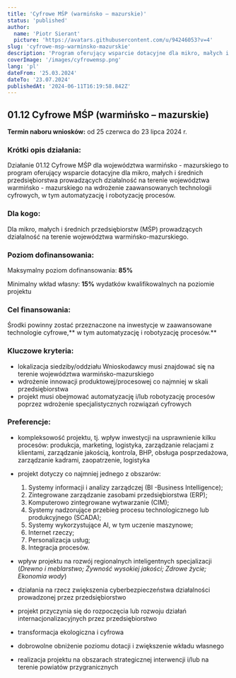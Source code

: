 ```yaml
---
title: 'Cyfrowe MŚP (warmińsko – mazurskie)'
status: 'published'
author:
  name: 'Piotr Sierant'
  picture: 'https://avatars.githubusercontent.com/u/94246053?v=4'
slug: 'cyfrowe-msp-warminsko-mazurskie'
description: 'Program oferujący wsparcie dotacyjne dla mikro, małych i średnich przedsiębiorstwa prowadzących działalność na terenie województwa warmińsko - mazurskiego na wdrożenie zaawansowanych technologii cyfrowych, w tym automatyzację i robotyzację procesów.'
coverImage: '/images/cyfrowemsp.png'
lang: 'pl'
dateFrom: '25.03.2024'
dateTo: '23.07.2024'
publishedAt: '2024-06-11T16:19:58.842Z'
---
```


## **01.12 Cyfrowe MŚP (warmińsko – mazurskie)**

**Termin naboru wniosków:** od 25 czerwca do 23 lipca 2024 r.

### **Krótki opis działania:**

Działanie 01.12 Cyfrowe MŚP dla województwa warmińsko - mazurskiego to program oferujący wsparcie dotacyjne dla mikro, małych i średnich przedsiębiorstwa prowadzących działalność na terenie województwa warmińsko - mazurskiego na wdrożenie zaawansowanych technologii cyfrowych, w tym automatyzację i robotyzację procesów.

### **Dla kogo:**

Dla mikro, małych i średnich przedsiębiorstw (MŚP) prowadzących działalność na terenie województwa warmińsko-mazurskiego.

### **Poziom dofinansowania:**

Maksymalny poziom dofinansowania: **85%**

Minimalny wkład własny: **15%** wydatków kwalifikowalnych na poziomie projektu

### **Cel finansowania:**

Środki powinny zostać przeznaczone na inwestycje w zaawansowane technologie cyfrowe,** w tym automatyzację i robotyzację procesów.**

### **Kluczowe kryteria:**

- lokalizacja siedziby/oddziału Wnioskodawcy musi znajdować się na terenie województwa warmińsko-mazurskiego
- wdrożenie innowacji produktowej/procesowej co najmniej w skali przedsiębiorstwa
- projekt musi obejmować automatyzację i/lub robotyzację procesów poprzez wdrożenie specjalistycznych rozwiązań cyfrowych

### **Preferencje:** 

- kompleksowość projektu, tj. wpływ inwestycji na usprawnienie kilku procesów: produkcja, marketing, logistyka, zarządzanie relacjami z klientami, zarządzanie jakością, kontrola, BHP, obsługa posprzedażowa, zarządzanie kadrami, zaopatrzenie, logistyka
- projekt dotyczy co najmniej jednego z obszarów: 

  1. Systemy informacji i analizy zarządczej (BI -Business Intelligence);
  2. Zintegrowane zarządzanie zasobami przedsiębiorstwa (ERP);
  3. Komputerowo zintegrowane wytwarzanie (CIM); 
  4. Systemy nadzorujące przebieg procesu technologicznego lub produkcyjnego (SCADA); 
  5. Systemy wykorzystujące AI, w tym uczenie maszynowe; 
  6. Internet rzeczy; 
  7. Personalizacja usług; 
  8. Integracja procesów.

- wpływ projektu na rozwój regionalnych inteligentnych specjalizacji (*Drewno i meblarstwo; Żywność wysokiej jakości; Zdrowe życie; Ekonomia wody*)
- działania na rzecz zwiększenia cyberbezpieczeństwa działalności prowadzonej przez przedsiębiorstwo
- projekt przyczynia się do rozpoczęcia lub rozwoju działań internacjonalizacyjnych przez przedsiębiorstwo
- transformacja ekologiczna i cyfrowa
- dobrowolne obniżenie poziomu dotacji i zwiększenie wkładu własnego
- realizacja projektu na obszarach strategicznej interwencji i/lub na terenie powiatów przygranicznych